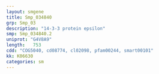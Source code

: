 ```yaml
---
layout: smgene
title: Smp_034840
grp: Smp_03
description: "14-3-3 protein epsilon"
smp: Smp_034840.2
uniprot: "G4V8A9"
length:   753
cdd: "COG5040, cd08774, cl02098, pfam00244, smart00101"
kk: K06630
categories: sm
---
```

